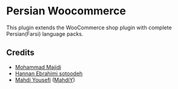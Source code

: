 # Persian Woocommerce
This plugin extends the WooCommerce shop plugin with complete Persian(Farsi) language packs.

## Credits

- [Mohammad Majidi](https://github.com/mammadir)
- [Hannan Ebrahimi sotoodeh](https://github.com/hannanstd)
- [Mahdi Yousefi](https://github.com/MahdiY) ([MahdiY](https://mahdiy.ir))